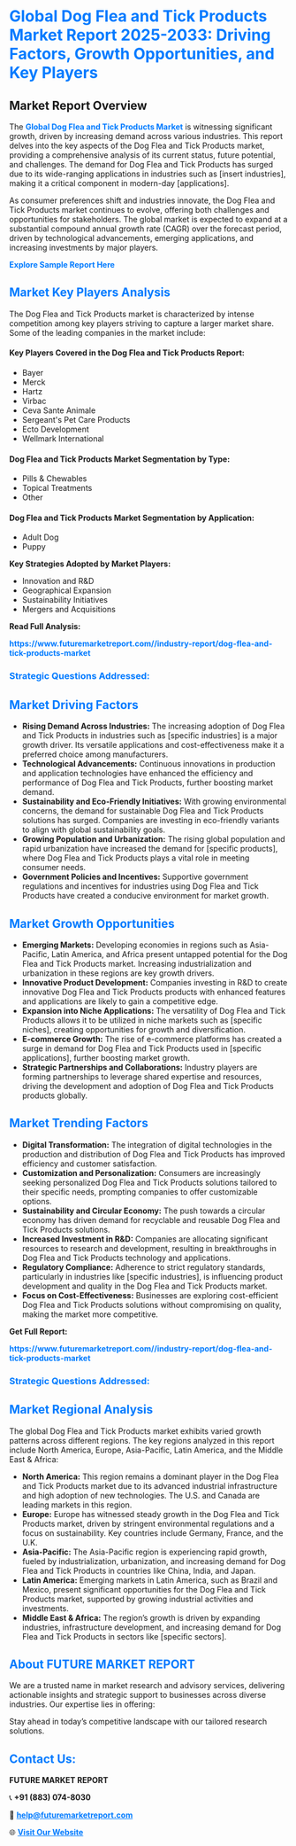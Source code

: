 <h1 style="color: #007BFF;">Global Dog Flea and Tick Products Market Report 2025-2033: Driving Factors, Growth Opportunities, and Key Players</h1>

<section id="overview">
<h2>Market Report Overview</h2>
<p>The <a href="https://www.futuremarketreport.com//industry-report/dog-flea-and-tick-products-market" style="color: #007BFF; text-decoration: none;"><strong>Global Dog Flea and Tick Products Market</strong></a> is witnessing significant growth, driven by increasing demand across various industries. This report delves into the key aspects of the Dog Flea and Tick Products market, providing a comprehensive analysis of its current status, future potential, and challenges. The demand for Dog Flea and Tick Products has surged due to its wide-ranging applications in industries such as [insert industries], making it a critical component in modern-day [applications].</p>
<p>As consumer preferences shift and industries innovate, the Dog Flea and Tick Products market continues to evolve, offering both challenges and opportunities for stakeholders. The global market is expected to expand at a substantial compound annual growth rate (CAGR) over the forecast period, driven by technological advancements, emerging applications, and increasing investments by major players.</p>
</section>

<section id="overview">
<p><a href="https://www.futuremarketreport.com//request-sample/reportId=61884" style="color: #007BFF; text-decoration: none;"><strong>Explore Sample Report Here</strong></a></p>
</section>

<section id="key-players">
<h2 style="color: #007BFF;">Market Key Players Analysis</h2>
<p>The Dog Flea and Tick Products market is characterized by intense competition among key players striving to capture a larger market share. Some of the leading companies in the market include:</p>
<h4>Key Players Covered in the Dog Flea and Tick Products Report:</h4>
<ul><li>Bayer</li><li>Merck</li><li>Hartz</li><li>Virbac</li><li>Ceva Sante Animale</li><li>Sergeant&#039;s Pet Care Products</li><li>Ecto Development</li><li>Wellmark International</li></ul>
<h4>Dog Flea and Tick Products Market Segmentation by Type:</h4>
<ul><li>Pills &amp; Chewables</li><li>Topical Treatments</li><li>Other</li></ul>

<h4>Dog Flea and Tick Products Market Segmentation by Application:</h4>
<ul><li>Adult Dog</li><li>Puppy</li></ul>
<p><strong>Key Strategies Adopted by Market Players:</strong></p>
<ul>
<li>Innovation and R&D</li>
<li>Geographical Expansion</li>
<li>Sustainability Initiatives</li>
<li>Mergers and Acquisitions</li>
</ul>
</section>

<section>
<p><strong>Read Full Analysis: </strong></p><a href="https://www.futuremarketreport.com//industry-report/dog-flea-and-tick-products-market" style="color: #007BFF; text-decoration: none;"><strong>https://www.futuremarketreport.com//industry-report/dog-flea-and-tick-products-market</strong></a>
<h3 style="color: #007BFF;">Strategic Questions Addressed:</h3>
</section>

<section id="driving-factors">
<h2 style="color: #007BFF;">Market Driving Factors</h2>
<ul>
<li><strong>Rising Demand Across Industries:</strong> The increasing adoption of Dog Flea and Tick Products in industries such as [specific industries] is a major growth driver. Its versatile applications and cost-effectiveness make it a preferred choice among manufacturers.</li>
<li><strong>Technological Advancements:</strong> Continuous innovations in production and application technologies have enhanced the efficiency and performance of Dog Flea and Tick Products, further boosting market demand.</li>
<li><strong>Sustainability and Eco-Friendly Initiatives:</strong> With growing environmental concerns, the demand for sustainable Dog Flea and Tick Products solutions has surged. Companies are investing in eco-friendly variants to align with global sustainability goals.</li>
<li><strong>Growing Population and Urbanization:</strong> The rising global population and rapid urbanization have increased the demand for [specific products], where Dog Flea and Tick Products plays a vital role in meeting consumer needs.</li>
<li><strong>Government Policies and Incentives:</strong> Supportive government regulations and incentives for industries using Dog Flea and Tick Products have created a conducive environment for market growth.</li>
</ul>
</section>

<section id="growth-opportunities">
<h2 style="color: #007BFF;">Market Growth Opportunities</h2>
<ul>
<li><strong>Emerging Markets:</strong> Developing economies in regions such as Asia-Pacific, Latin America, and Africa present untapped potential for the Dog Flea and Tick Products market. Increasing industrialization and urbanization in these regions are key growth drivers.</li>
<li><strong>Innovative Product Development:</strong> Companies investing in R&D to create innovative Dog Flea and Tick Products products with enhanced features and applications are likely to gain a competitive edge.</li>
<li><strong>Expansion into Niche Applications:</strong> The versatility of Dog Flea and Tick Products allows it to be utilized in niche markets such as [specific niches], creating opportunities for growth and diversification.</li>
<li><strong>E-commerce Growth:</strong> The rise of e-commerce platforms has created a surge in demand for Dog Flea and Tick Products used in [specific applications], further boosting market growth.</li>
<li><strong>Strategic Partnerships and Collaborations:</strong> Industry players are forming partnerships to leverage shared expertise and resources, driving the development and adoption of Dog Flea and Tick Products products globally.</li>
</ul>
</section>

<section id="trending-factors">
<h2 style="color: #007BFF;">Market Trending Factors</h2>
<ul>
<li><strong>Digital Transformation:</strong> The integration of digital technologies in the production and distribution of Dog Flea and Tick Products has improved efficiency and customer satisfaction.</li>
<li><strong>Customization and Personalization:</strong> Consumers are increasingly seeking personalized Dog Flea and Tick Products solutions tailored to their specific needs, prompting companies to offer customizable options.</li>
<li><strong>Sustainability and Circular Economy:</strong> The push towards a circular economy has driven demand for recyclable and reusable Dog Flea and Tick Products solutions.</li>
<li><strong>Increased Investment in R&D:</strong> Companies are allocating significant resources to research and development, resulting in breakthroughs in Dog Flea and Tick Products technology and applications.</li>
<li><strong>Regulatory Compliance:</strong> Adherence to strict regulatory standards, particularly in industries like [specific industries], is influencing product development and quality in the Dog Flea and Tick Products market.</li>
<li><strong>Focus on Cost-Effectiveness:</strong> Businesses are exploring cost-efficient Dog Flea and Tick Products solutions without compromising on quality, making the market more competitive.</li>
</ul>
</section>

<section>
<p><strong>Get Full Report: </strong></p><a href="https://www.futuremarketreport.com//industry-report/dog-flea-and-tick-products-market" style="color: #007BFF; text-decoration: none;"><strong>https://www.futuremarketreport.com//industry-report/dog-flea-and-tick-products-market</strong></a>
<h3 style="color: #007BFF;">Strategic Questions Addressed:</h3>
</section>


<section id="regional-analysis">
<h2 style="color: #007BFF;">Market Regional Analysis</h2>
<p>The global Dog Flea and Tick Products market exhibits varied growth patterns across different regions. The key regions analyzed in this report include North America, Europe, Asia-Pacific, Latin America, and the Middle East & Africa:</p>
<ul>
<li><strong>North America:</strong> This region remains a dominant player in the Dog Flea and Tick Products market due to its advanced industrial infrastructure and high adoption of new technologies. The U.S. and Canada are leading markets in this region.</li>
<li><strong>Europe:</strong> Europe has witnessed steady growth in the Dog Flea and Tick Products market, driven by stringent environmental regulations and a focus on sustainability. Key countries include Germany, France, and the U.K.</li>
<li><strong>Asia-Pacific:</strong> The Asia-Pacific region is experiencing rapid growth, fueled by industrialization, urbanization, and increasing demand for Dog Flea and Tick Products in countries like China, India, and Japan.</li>
<li><strong>Latin America:</strong> Emerging markets in Latin America, such as Brazil and Mexico, present significant opportunities for the Dog Flea and Tick Products market, supported by growing industrial activities and investments.</li>
<li><strong>Middle East & Africa:</strong> The region’s growth is driven by expanding industries, infrastructure development, and increasing demand for Dog Flea and Tick Products in sectors like [specific sectors].</li>
</ul>
</section>

<footer>
<h2 style="color: #007BFF;">About FUTURE MARKET REPORT</h2>
<p>We are a trusted name in market research and advisory services, delivering actionable insights and strategic support to businesses across diverse industries. Our expertise lies in offering:</p>

<p>Stay ahead in today’s competitive landscape with our tailored research solutions.</p>

<h2 style="color: #007BFF;">Contact Us:</h2>
<p><strong>FUTURE MARKET REPORT</strong></p>
<p>📞 <strong>+91 (883) 074-8030</strong></p>
<p>📧 <strong><a href="mailto:help@futuremarketreport.com" style="color: #007BFF;">help@futuremarketreport.com</a></strong></p>
<p>🌐 <strong><a href="https://www.futuremarketreport.com/" style="color: #007BFF;">Visit Our Website</a></strong></p>
</footer>